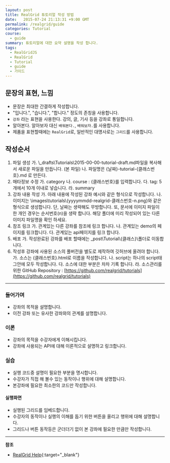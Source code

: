 ```yaml
---
layout: post
title: RealGrid 튜토리얼 작성 방법
date:   2015-07-24 21:13:31 +9:00 GMT
permalink: /realgrid/guide
categories: Tutorial
course:
  - guide
summary: 튜토리얼에 대한 요약 설명을 작성 합니다.
tags: 
  - RealGridJS
  - RealGrid
  - Tutorial
  - guide
  - 가이드
---
```


## 문장의 표현, 느낌
* 문장은 최대한 간결하게 작성합니다.
* "입니다.", "습니다.", "합니다." 정도의 존칭을 사용합니다.
* `강좌` 라는 표현을 사용한다. 강의, 글, 기사 등을 강좌로 통일합니다.
* 알아본다. 알아보자 대신 `배워본다.`, `배워보자.`를 사용합니다.
* 제품을 표현할때에는 `RealGrid`로, 일반적인 대명사로는 `그리드`를 사용합니다.

## 작성순서
1. 파일 생성
    가. \\\_drafts\\Tutorials\\2015-00-00-tutorial-draft.md파일을 복사해서 새로운 파일을 만듭니다. (본 파일)
    나. 파일명은 {날짜}-tutorial-{클래스번호}.md 로 만든다.
3. 매타정보 수정
    가. category
    나. course : {클래스번호}를 입력합니다.
    다. tag: 5개에서 10개 이내로 넣습니다.
    라. summary
4. 강좌 내용 작성
    가. 아래 내용에 작성된 강좌 예시와 같은 형식으로 작성합니다.
    나. 이미지는 \\images\\tutorials\\{yyyymmdd-realgrid-클래스번호-n.png}와 같은 형식으로 생성합니다. 단, 날짜는 생략해도 무방합니다. 또, 문서에 이미지 파일이 한 개인 경우는 순서번호(n)을 생략 합니다. 해당 폴더에 미리 작성되어 있는 다른 이미지 파일명을 확인 하세요. 
5. 참조 링크 
    가. 관계있는 다른 강좌를 참조에 링크 합니다.
    나. 관계있는 demo의 페이지를 링크합니다.
    다. 관계있는 api페이지를 링크 합니다.
6. 배포
    가. 작성완료된 강좌를 배포 할때에는 \_post\\Tutorial\\{클래스}\\폴더로 이동합니다.
7. 작성후 강좌에 사용된 소스의 풀버전을 별도로 제작하여 깃허브에 올려야 합니다.
    가. 소스는 {클래스번호}.html로 이름을 작성합니다.
    나. script는 하나의 script태그안에 모두 작성합니다.
    다. 소스에 대한 부분은 차차 기록 합니다.
    라. 소스관리를 위한 GitHub Repository : [https://github.com/realgrid/tutorials](https://github.com/realgrid/tutorials)

---

### 들어가며

* 강좌의 목적을 설명합니다.
* 이전 강좌 또는 유사한 강좌와의 관계를 설명합니다.

### 이론

* 강좌의 목적을 수강자에게 이해시킵니다.
* 강좌에 사용되는 API에 대해 이론적으로 설명하고 링크합니다.

### 실습

* 실행 코드중 설명이 필요한 부분을 명시합니다.
* 수강자가 직접 해 볼수 있는 동작이나 행위에 대해 설명합니다.
* 본강좌에 필요한 최소한의 코드만 작성합니다.

#### 실행화면

* 실행된 그리드를 임베드합니다.
* 수강자의 동작이나 실행의 이해를 돕기 위한 버튼을 올리고 행위에 대해 설명합니다.
* 그리드나 버튼 동작등은 군더더기 없이 본 강좌에 필요한 만큼만 작성합니다.

---
**참조**

* [RealGrid Help](http://help.realgrid.com){:target="_blank"}